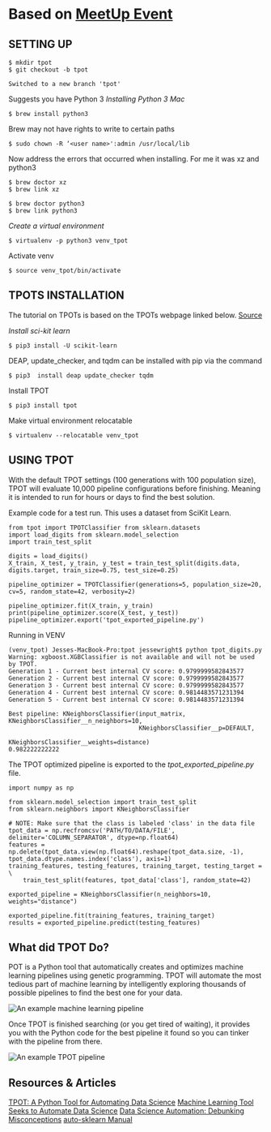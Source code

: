 # Based on [MeetUp Event](https://www.meetup.com/757-Python-Users-Group/events/240506687/)
## SETTING UP
```
$ mkdir tpot
$ git checkout -b tpot

Switched to a new branch 'tpot'
```

Suggests you have Python 3
*Installing Python 3 Mac*

```
$ brew install python3
```

Brew may not have rights to write to certain paths

```
$ sudo chown -R ‘<user name>':admin /usr/local/lib
```

Now address the errors that occurred when installing.  For me it was xz and python3

```
$ brew doctor xz
$ brew link xz

$ brew doctor python3
$ brew link python3
```

*Create a virtual environment*

```
$ virtualenv -p python3 venv_tpot
```

Activate venv

```
$ source venv_tpot/bin/activate
```

## TPOTS INSTALLATION
The tutorial on TPOTs is based on the TPOTs webpage linked below.
[Source](https://rhiever.github.io/tpot/installing/)

*Install sci-kit learn*

```
$ pip3 install -U scikit-learn
````

DEAP, update_checker, and tqdm can be installed with pip via the command

```
$ pip3  install deap update_checker tqdm
```

Install TPOT

```
$ pip3 install tpot
```

Make virtual environment relocatable

```
$ virtualenv --relocatable venv_tpot
```

## USING TPOT
With the default TPOT settings (100 generations with 100 population size), TPOT will evaluate 10,000 pipeline configurations before finishing. Meaning it is intended to run for hours or days to find the best solution.

Example code for a test run.  This uses a dataset from SciKit Learn.

```
from tpot import TPOTClassifier from sklearn.datasets 
import load_digits from sklearn.model_selection 
import train_test_split 

digits = load_digits()
X_train, X_test, y_train, y_test = train_test_split(digits.data, digits.target, train_size=0.75, test_size=0.25) 

pipeline_optimizer = TPOTClassifier(generations=5, population_size=20, cv=5, random_state=42, verbosity=2) 

pipeline_optimizer.fit(X_train, y_train)
print(pipeline_optimizer.score(X_test, y_test)) pipeline_optimizer.export('tpot_exported_pipeline.py')
```

Running in VENV

```
(venv_tpot) Jesses-MacBook-Pro:tpot jessewright$ python tpot_digits.py
Warning: xgboost.XGBClassifier is not available and will not be used by TPOT.
Generation 1 - Current best internal CV score: 0.9799999582843577               
Generation 2 - Current best internal CV score: 0.9799999582843577               
Generation 3 - Current best internal CV score: 0.9799999582843577               
Generation 4 - Current best internal CV score: 0.9814483571231394               
Generation 5 - Current best internal CV score: 0.9814483571231394               
                                                                                
Best pipeline: KNeighborsClassifier(input_matrix, KNeighborsClassifier__n_neighbors=10, 
                                    KNeighborsClassifier__p=DEFAULT, 
                                    KNeighborsClassifier__weights=distance)
0.982222222222
```

The TPOT optimized pipeline is exported to the *tpot_exported_pipeline.py* file.

```
import numpy as np

from sklearn.model_selection import train_test_split
from sklearn.neighbors import KNeighborsClassifier

# NOTE: Make sure that the class is labeled 'class' in the data file
tpot_data = np.recfromcsv('PATH/TO/DATA/FILE', delimiter='COLUMN_SEPARATOR', dtype=np.float64)
features = np.delete(tpot_data.view(np.float64).reshape(tpot_data.size, -1), tpot_data.dtype.names.index('class'), axis=1)
training_features, testing_features, training_target, testing_target = \
    train_test_split(features, tpot_data['class'], random_state=42)

exported_pipeline = KNeighborsClassifier(n_neighbors=10, weights="distance")

exported_pipeline.fit(training_features, training_target)
results = exported_pipeline.predict(testing_features)
```

## What did TPOT Do?

POT is a Python tool that automatically creates and optimizes machine learning pipelines using genetic programming.  TPOT will automate the most tedious part of machine learning by intelligently exploring thousands of possible pipelines to find the best one for your data.  

![An example machine learning pipeline](https://github.com/InkSlob/HR-Python-User-Group/tree/master/tpot/images/tpot_ml_pipeline.PNG)

Once TPOT is finished searching (or you get tired of waiting), it provides you with the Python code for the best pipeline it found so you can tinker with the pipeline from there.  

![An example TPOT pipeline](https://github.com/InkSlob/HR-Python-User-Group/tree/master/tpot/images/tpot_pipeline_example.PNG)

## Resources & Articles 

[TPOT: A Python Tool for Automating Data Science](http://www.kdnuggets.com/2016/05/tpot-python-automating-data-science.html/2)
[Machine Learning Tool Seeks to Automate Data Science](https://www.datanami.com/2015/10/19/machine-learning-tool-seeks-to-automate-data-science/)
[Data Science Automation: Debunking Misconceptions](http://www.kdnuggets.com/2016/08/data-science-automation-debunking-misconceptions.html)
[auto-sklearn Manual](https://automl.github.io/auto-sklearn/stable/manual.html#manual)
